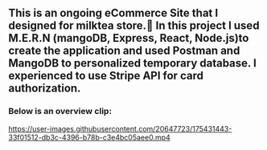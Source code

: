 <h2> This is an ongoing eCommerce Site that I designed for milktea store.🧋 
In this project I used M.E.R.N (mangoDB, Express, React, Node.js)to create the application and used Postman and MangoDB to personalized temporary database. I experienced to use Stripe API for card authorization.</h2>


<h3>Below is an overview clip: </h3>

https://user-images.githubusercontent.com/20647723/175431443-33f01512-db3c-4396-b78b-c3e4bc05aee0.mp4

